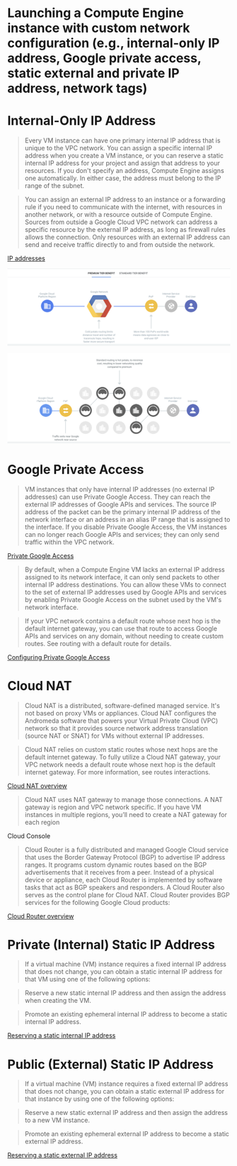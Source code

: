 # Launching a Compute Engine instance with custom network configuration (e.g., internal-only IP address, Google private access, static external and private IP address, network tags)

# Internal-Only IP Address

> Every VM instance can have one primary internal IP address that is unique to the VPC network. You can assign a specific internal IP address when you create a VM instance, or you can reserve a static internal IP address for your project and assign that address to your resources. If you don't specify an address, Compute Engine assigns one automatically. In either case, the address must belong to the IP range of the subnet.

> You can assign an external IP address to an instance or a forwarding rule if you need to communicate with the internet, with resources in another network, or with a resource outside of Compute Engine. Sources from outside a Google Cloud VPC network can address a specific resource by the external IP address, as long as firewall rules allows the connection. Only resources with an external IP address can send and receive traffic directly to and from outside the network.

[IP addresses](https://cloud.google.com/compute/docs/ip-addresses)

![premium](premium.png)

![standard](standard.png)

# Google Private Access

> VM instances that only have internal IP addresses (no external IP addresses) can use Private Google Access. They can reach the external IP addresses of Google APIs and services. The source IP address of the packet can be the primary internal IP address of the network interface or an address in an alias IP range that is assigned to the interface. If you disable Private Google Access, the VM instances can no longer reach Google APIs and services; they can only send traffic within the VPC network.

[Private Google Access](https://cloud.google.com/vpc/docs/private-google-access)

> By default, when a Compute Engine VM lacks an external IP address assigned to its network interface, it can only send packets to other internal IP address destinations. You can allow these VMs to connect to the set of external IP addresses used by Google APIs and services by enabling Private Google Access on the subnet used by the VM's network interface.

> If your VPC network contains a default route whose next hop is the default internet gateway, you can use that route to access Google APIs and services on any domain, without needing to create custom routes. See routing with a default route for details.

[Configuring Private Google Access](https://cloud.google.com/vpc/docs/configure-private-google-access)

# Cloud NAT

> Cloud NAT is a distributed, software-defined managed service. It's not based on proxy VMs or appliances. Cloud NAT configures the Andromeda software that powers your Virtual Private Cloud (VPC) network so that it provides source network address translation (source NAT or SNAT) for VMs without external IP addresses. 

> Cloud NAT relies on custom static routes whose next hops are the default internet gateway. To fully utilize a Cloud NAT gateway, your VPC network needs a default route whose next hop is the default internet gateway. For more information, see routes interactions.

[Cloud NAT overview](https://cloud.google.com/nat/docs/overview)

> Cloud NAT uses NAT gateway to manage those connections. A NAT gateway is region and VPC network specific. If you have VM instances in multiple regions, you’ll need to create a NAT gateway for each region

Cloud Console

> Cloud Router is a fully distributed and managed Google Cloud service that uses the Border Gateway Protocol (BGP) to advertise IP address ranges. It programs custom dynamic routes based on the BGP advertisements that it receives from a peer. Instead of a physical device or appliance, each Cloud Router is implemented by software tasks that act as BGP speakers and responders. A Cloud Router also serves as the control plane for Cloud NAT. Cloud Router provides BGP services for the following Google Cloud products:

[Cloud Router overview](https://cloud.google.com/network-connectivity/docs/router/concepts/overview)

# Private (Internal) Static IP Address

> If a virtual machine (VM) instance requires a fixed internal IP address that does not change, you can obtain a static internal IP address for that VM using one of the following options:

> Reserve a new static internal IP address and then assign the address when creating the VM.

> Promote an existing ephemeral internal IP address to become a static internal IP address.

[Reserving a static internal IP address](https://cloud.google.com/compute/docs/ip-addresses/reserve-static-internal-ip-address)

# Public (External) Static IP Address

> If a virtual machine (VM) instance requires a fixed external IP address that does not change, you can obtain a static external IP address for that instance by using one of the following options:

> Reserve a new static external IP address and then assign the address to a new VM instance.

> Promote an existing ephemeral external IP address to become a static external IP address.

[Reserving a static external IP address](https://cloud.google.com/compute/docs/ip-addresses/reserve-static-external-ip-address)
